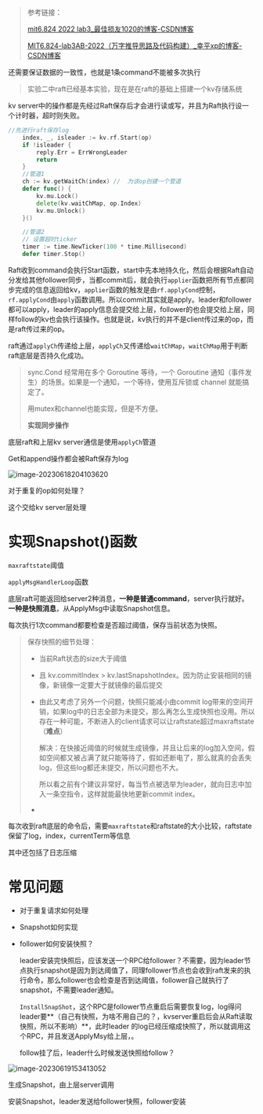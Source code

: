 > 参考链接：
>
> [mit6.824 2022 lab3_最佳损友1020的博客-CSDN博客](https://blog.csdn.net/freedom1523646952/article/details/127996075?csdn_share_tail={"type":"blog","rType":"article","rId":"127996075","source":"freedom1523646952"})
>
> [MIT6.824-lab3AB-2022（万字推导思路及代码构建）_幸平xp的博客-CSDN博客](https://blog.csdn.net/weixin_45938441/article/details/125286772?spm=1001.2014.3001.5502)





还需要保证数据的一致性，也就是1条command不能被多次执行

> 实验二中raft已经基本实验，现在是在raft的基础上搭建一个kv存储系统



kv server中的操作都是先经过Raft保存后才会进行读或写，并且为Raft执行设一个计时器，超时则失败。

```go
//先进行raft保存log
	index, _, isleader := kv.rf.Start(op)
	if !isleader {
		reply.Err = ErrWrongLeader
		return
	}
	//管道1
	ch := kv.getWaitCh(index) //  为该op创建一个管道
	defer func() {
		kv.mu.Lock()
		delete(kv.waitChMap, op.Index)
		kv.mu.Unlock()
	}()

	//管道2
	// 设置超时ticker
	timer := time.NewTicker(100 * time.Millisecond)
	defer timer.Stop()
```



Raft收到command会执行Start函数，start中先本地持久化，然后会根据Raft自动分发给其他follower同步，当都commit后，就会执行`applier`函数把所有节点都同步完成的信息返回给kv，`applier`函数的触发是由`rf.applyCond`控制，`rf.applyCond`由`apply`函数调用。所以commit其实就是apply。leader和follower都可以apply，leader的apply信息会提交给上层，follower的也会提交给上层，同样follow的kv也会执行该操作。也就是说，kv执行的并不是client传过来的op，而是raft传过来的op。



raft通过`applyCh`传递给上层，`applyCh`又传递给`waitChMap`，`waitChMap`用于判断raft底层是否持久化成功。

> 
>
> sync.Cond 经常用在多个 Goroutine 等待，一个 Goroutine 通知（事件发生）的场景。如果是一个通知，一个等待，使用互斥锁或 channel 就能搞定了。
>
> 用mutex和channel也能实现，但是不方便。
>
> **实现同步操作**



底层raft和上层kv server通信是使用`applyCh`管道

Get和append操作都会被Raft保存为log



![image-20230618204103620](D:/md_pic/image-20230618204103620.png)



对于重复的op如何处理？

这个交给kv server层处理

# 实现Snapshot()函数

`maxraftstate`阈值

`applyMsgHandlerLoop`函数

底层raft可能返回给server2种消息，**一种是普通command**，server执行就好。**一种是快照消息**，从ApplyMsg中读取Snapshot信息。

每次执行1次command都要检查是否超过阈值，保存当前状态为快照。



> 保存快照的细节处理：
>
> - 当前Raft状态的size大于阈值
>
> - 且 kv.commitIndex > kv.lastSnapshotIndex。因为防止安装相同的镜像，新镜像一定要大于就镜像的最后提交
>
> - 由此又考虑了另外一个问题，快照只能减小由commit log带来的空间开销，如果log中的日志全部为未提交，那么再怎么生成快照也没用。所以存在一种可能，不断进入的client请求可以让raftstate超过maxraftstate（**难点**）
>
> 	解决：在快接近阈值的时候就生成镜像，并且让后来的log加入空间，假如空间都又被占满了就只能等待了，假如还断电了，那么就真的会丢失log，但这些log都还未提交，所以问题也不大。
>
> 	所以看之前有个建议非常好，每当节点被选举为leader，就向日志中加入一条空指令，这样就能最快地更新commit index。
>
> - 

每次收到raft底层的命令后，需要`maxraftstate`和raftstate的大小比较，raftstate保留了log，index，currentTerm等信息

其中还包括了日志压缩

# 常见问题

- 对于重复请求如何处理

- Snapshot如何实现

- follower如何安装快照？

	leader安装完快照后，应该发送一个RPC给follower？不需要，因为leader节点执行snapshot是因为到达阈值了，同理follower节点也会收到raft发来的执行命令，那么follower也会检查是否到达阈值，follower自己就执行了snapshot，不需要leader通知。

	`InstallSnapShot`，这个RPC是follower节点重启后需要恢复log，log得问leader要**（自己有快照，为啥不用自己的？，kvserver重启后会从Raft读取快照，所以不影响）**，此时leader 的log已经压缩成快照了，所以就调用这个RPC，并且发送ApplyMsy给上层，。

	follow挂了后，leader什么时候发送快照给follow？

	

![image-20230619153413052](D:/md_pic/image-20230619153413052.png)

生成Snapshot，由上层server调用

安装Snapshot，leader发送给follower快照，follower安装

